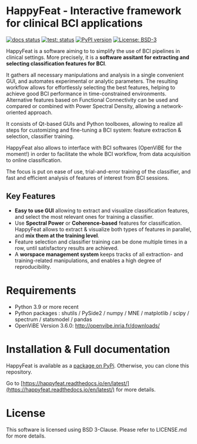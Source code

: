 # HappyFeat - Interactive framework for clinical BCI applications

[![docs status](https://readthedocs.org/projects/happyfeat/badge/?version=latest)](https://happyfeat.readthedocs.io/en/latest/) [![test: status](https://github.com/Inria-NERV/happyFeat/actions/workflows/test.yaml/badge.svg)](https://github.com/Inria-NERV/happyFeat/actions/workflows/test.yaml) [![PyPI version](https://img.shields.io/pypi/v/medkit-lib.svg?logo=pypi&label=PyPI&logoColor=gold)](https://pypi.org/project/medkit-lib/)  [![License: BSD-3](https://img.shields.io/badge/license-BSD--3--Clause-green.svg)](https://spdx.org/licenses/MIT.html) 

HappyFeat is a software aiming to to simplify the use of BCI pipelines in clinical settings. More precisely, it is a **software assitant for extracting and selecting classification features for BCI**.

It gathers all necessary manipulations and analysis in a single convenient GUI, and automates experimental or analytic parameters. The resulting workflow allows for effortlessly selecting the best features, helping to achieve good BCI performance in time-constrained environments. Alternative features based on Functional Connectivity can be used and compared or combined with Power Spectral Density, allowing a network-oriented approach. 

It consists of Qt-based GUIs and Python toolboxes, allowing to realize all steps for customizing and fine-tuning a BCI system: feature extraction & selection, classifier training.

HappyFeat also allows to interface with BCI softwares (OpenViBE for the moment!) in order to facilitate the whole BCI workflow, from data acquisition to online classification.

The focus is put on ease of use, trial-and-error training of the classifier, and fast and efficient analysis of features of interest from BCI sessions.

## Key Features

* **Easy to use GUI** allowing to extract and visualize classification features, and select the most relevant ones for training a classifier.
* Use **Spectral Power** or **Coherence-based** features for classification. HappyFeat allows to extract & visualize both types of features in parallel, and **mix them at the training level**.
* Feature selection and classifier training can be done multiple times in a row, until satisfactory results are achieved.
* A **worspace management system** keeps tracks of all extraction- and training-related manipulations, and enables a high degree of reproducibility.

# Requirements

* Python 3.9 or more recent
* Python packages : shutils / PySide2 / numpy / MNE / matplotlib / scipy / spectrum / statsmodel / pandas
* OpenViBE Version 3.6.0: http://openvibe.inria.fr/downloads/

# Installation & Full documentation

HappyFeat is available as a [package on PyPi](https://pypi.org/project/happyfeat/). Otherwise, you can clone this repository.

Go to [https://happyfeat.readthedocs.io/en/latest/](https://happyfeat.readthedocs.io/en/latest/) for more details.

# License

This software is licensed using BSD 3-Clause. Please refer to LICENSE.md for more details.
